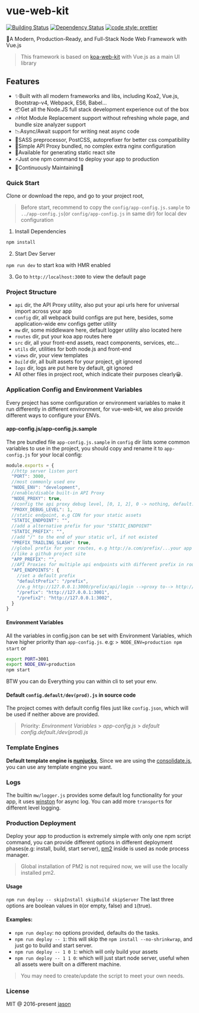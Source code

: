 # vue-web-kit

[![Building Status](https://travis-ci.org/JasonBoy/vue-web-kit.svg?branch=master)](https://travis-ci.org/JasonBoy/vue-web-kit)
[![Dependency Status](https://david-dm.org/JasonBoy/vue-web-kit.svg)](https://david-dm.org/JasonBoy/vue-web-kit)
[![code style: prettier](https://img.shields.io/badge/code_style-prettier-ff69b4.svg?style=flat-square)](https://github.com/prettier/prettier)

🚀A Modern, Production-Ready, and Full-Stack Node Web Framework with Vue.js
> This framework is based on [koa-web-kit](https://github.com/JasonBoy/koa-web-kit) with Vue.js as a main UI library

## Features

- ✨Built with all modern frameworks and libs, including Koa2, Vue.js, Bootstrap-v4, Webpack, ES6, Babel...
- 📦Get all the Node.JS full stack development experience out of the box
- 🔥Hot Module Replacement support without refreshing whole page, and bundle size analyzer support
- 📉Async/Await support for writing neat async code
- 💖SASS preprocessor, PostCSS, autoprefixer for better css compatibility
- 🎉Simple API Proxy bundled, no complex extra nginx configuration
- 🌈Available for generating static react site
- ⚡️Just one npm command to deploy your app to production
- 👷Continuously Maintaining🍻

### Quick Start

Clone or download the repo, and go to your project root,

> Before start, recommend to copy the `config/app-config.js.sample` to `../app-config.js`(or `config/app-config.js` in same dir) for local dev configuration

1. Install Dependencies

```bash
npm install
```

2. Start Dev Server

`npm run dev` to start koa with HMR enabled

3. Go to `http://localhost:3000` to view the default page

### Project Structure

- `api` dir, the API Proxy utility, also put your api urls here for universal import across your app
- `config` dir, all webpack build configs are put here, besides, some application-wide env configs getter utility
- `mw` dir, some middleware here, default logger utility also located here
- `routes` dir, put your koa app routes here
- `src` dir, all your front-end assets, react components, services, etc...
- `utils` dir, utilities for both node.js and front-end
- `views` dir, your view templates
- *`build`* dir, all built assets for your project, git ignored
- *`logs`* dir, logs are put here by default, git ignored
- All other files in project root, which indicate their purposes clearly😀.

### Application Config and Environment Variables

Every project has some configuration or environment variables to make it run differently in different environment,
for vue-web-kit, we also provide different ways to configure your ENVs.

#### app-config.js/app-config.js.sample

The pre bundled file `app-config.js.sample` in `config` dir lists some common variables to use in the project, you should copy and rename it to `app-config.js` for your local config:
```javascript
module.exports = {
  //http server listen port
  "PORT": 3000,
  //most commonly used env
  "NODE_ENV": "development",
  //enable/disable built-in API Proxy
  "NODE_PROXY": true,
  //config the api proxy debug level, [0, 1, 2], 0 -> nothing, default: 1 -> simple, 2 -> verbose
  "PROXY_DEBUG_LEVEL": 1,
  //static endpoint, e.g CDN for your static assets
  "STATIC_ENDPOINT": "",
  //add a alternative prefix for your "STATIC_ENDPOINT"
  "STATIC_PREFIX": "",
  //add "/" to the end of your static url, if not existed
  "PREFIX_TRAILING_SLASH": true,
  //global prefix for your routes, e.g http://a.com/prefix/...your app routes,
  //like a github project site
  "APP_PREFIX": "",
  //API Proxies for multiple api endpoints with different prefix in router
  "API_ENDPOINTS": {
    //set a default prefix
    "defaultPrefix": "/prefix",
    //e.g http://127.0.0.1:3000/prefix/api/login -->proxy to--> http://127.0.0.1:3001/api/login
    "/prefix": "http://127.0.0.1:3001",
    "/prefix2": "http://127.0.0.1:3002",
  }
}
```

#### Environment Variables

All the variables in config.json can be set with Environment Variables, which have higher priority than `app-config.js`.
e.g:
`> NODE_ENV=production npm start`
or
```bash
export PORT=3001
export NODE_ENV=production
npm start
```
BTW you can do Everything you can within cli to set your env.

#### Default `config.default/dev(prod).js` in source code

The project comes with default config files just like `config.json`, which will be used if neither above are provided.

> Priority: *Environment Variables* > *app-config.js* > *default config.default./dev(prod).js*

### Template Engines
__Default template engine is [nunjucks](https://github.com/mozilla/nunjucks)__,
Since we are using the [consolidate.js](https://github.com/tj/consolidate.js), you can use any template engine you want.

### Logs
The builtin `mw/logger.js` provides some default log functionality for your app, it uses [winston](https://github.com/winstonjs/winston) for async log. You can add more `transport`s for different level logging.

### Production Deployment

Deploy your app to production is extremely simple with only one npm script command, you can provide different options in different deployment phases(e.g: install, build, start server),
[pm2](https://github.com/Unitech/pm2) inside is used as node process manager.
> Global installation of PM2 is not required now, we will use the locally installed pm2.


#### Usage

`npm run deploy -- skipInstall skipBuild skipServer`
The last three options are boolean values in `0`(or empty, false) and `1`(true).

#### Examples:

- `npm run deploy`: no options provided, defaults do the tasks.
- `npm run deploy -- 1`: this will skip the `npm install --no-shrinkwrap`, and just go to build and start server.
- `npm run deploy -- 1 0 1`: which will only build your assets
- `npm run deploy -- 1 1 0`: which will just start node server, useful when all assets were built on a different machine.

> You may need to create/update the script to meet your own needs.

### License

MIT @ 2016-present [jason](http://blog.lovemily.me)
